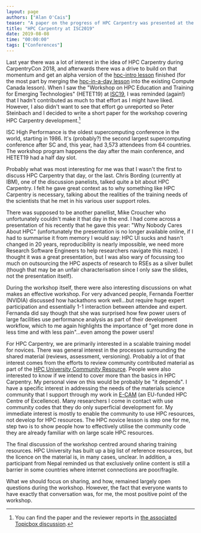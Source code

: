 ```yaml
---
layout: page
authors: ["Alan O'Cais"]
teaser: "A paper on the progress of HPC Carpentry was presented at the 'Workshop on HPC Education and Training for Emerging Technologies' at ISC2019"
title: "HPC Carpentry at ISC2019"
date: 2019-08-08
time: "00:00:00" 
tags: ["Conferences"]
---
```


Last year there was a lot of interest in the idea of HPC Carpentry during CarpentryCon 2018, and afterwards there was a drive to build
on that momentum and get an alpha version of the [hpc-intro lesson](https://github.com/hpc-carpentry/hpc-intro) finished (for the most
part by merging the [hpc-in-a-day lesson](https://github.com/psteinb/hpc-in-a-day/) into the existing Compute Canada lesson). When I saw
the "Workshop on HPC Education and Training for Emerging Technologies" (HETET19) at [ISC19](https://www.isc-hpc.com/), I was reminded
(again!) that I hadn't contributed as much to that effort as I might have liked. However, I also didn't want to
see that effort go unreported so Peter Steinbach and I decided to write a short paper for the workshop covering HPC Carpentry
development.[^1]

ISC High Performance is the oldest supercomputing conference in the world, starting in 1986. It's (probably?) the second largest
supercomputing conference after SC and, this year, had 3,573 attendees from 64 countries. The workshop program happens the day after the
main conference, and HETET19 had a half day slot.

Probably what was most interesting for me was that I wasn't the first to discuss HPC Carpentry that day, or the last. Chris Bording
(currently at IBM), one of the discussion panelists, talked quite a bit about HPC Carpentry. I felt he gave great context as to why
something like HPC Carpentry is necessary, talking about the realities of the training needs of the scientists that he met in his
various user support roles.

There was supposed to be another panellist, Mike Croucher who unfortunately couldn't make it that day in the end. I had come across a
presentation of his recently that he gave this year: "Why Nobody Cares About HPC" (unfortunately the presentation is no longer
available online, if I had to summarise it from memory I would say: HPC UI sucks and hasn't changed in 20 years, reproducibility is
nearly impossible, we need more Research Software Engineers to help researchers navigate this maze).  I thought it was a great
presentation, but I was also wary of focussing too much on outsourcing the HPC aspects of research to RSEs as a silver bullet (though
that may be an unfair characterisation since I only saw the slides, not the presentation itself).

During the workshop itself, there were also interesting discussions on what makes an effective workshop. For very advanced people,
Fernanda Foertter (NVIDIA) discussed how hackathons work well...but require huge expert participation and essentially 1-1 interaction
between attendee and expert. Fernanda did say though that she was surprised how few power users of large facilities use performance
analysis as part of their development workflow, which to me again highlights the importance of "get more done in less time and with less
pain"...even among the power users!

For HPC Carpentry, we are primarily interested in a scalable training model for novices. There was general interest in the processes
surrounding the shared material (reviews, assessment, versioning). Probably a lot of that interest comes from the efforts to review
community contributed material as part of the [HPC University Community Resource](http://hpcuniversity.org/resources/search/). People were also interested to know if we intend to
cover more than the basics in HPC Carpentry. My personal view on this would be probably be "it depends". I have a specific interest in
addressing the needs of the materials science community that I support through my work in [E-CAM](https://www.e-cam2020.eu/) (an EU-funded HPC Centre of Excellence).
Many researchers I come in contact with use community codes that they do only superficial development for. My immediate interest is
mostly to enable the community to use HPC resources, not develop for HPC resources. The HPC novice lesson is step one for me, step two
is to show people how to effectively utilise the community code they are already familiar with on large scale HPC resources.

The final discussion of the workshop centred around sharing training resources. HPC University has built up a big list of reference
resources, but the licence on the material is, in many cases, unclear. In addition, a participant from Nepal reminded us that
exclusively online content is still a barrier in some countries where internet connections are poor/fragile.

What we should focus on sharing, and how, remained largely open questions during the workshop. However, the fact that everyone wants to
have exactly that conversation was, for me, the most positive point of the workshop.

[^1]: You can find the paper and the reviewer reports in [the associated Topicbox discussion](https://carpentries.topicbox.com/groups/discuss-hpc/Tc0db0c01a48b7d65/hpc-carpentry-at-isc2019).
